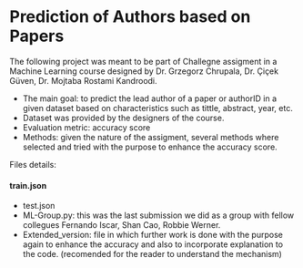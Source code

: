 # Prediction of Authors based on Papers

The following project was meant to be part of Challegne assigment in a Machine Learning course designed by Dr. Grzegorz Chrupala, Dr. Çiçek Güven, Dr. Mojtaba Rostami Kandroodi.

- The main goal: to predict the lead author of a paper or authorID in a given dataset based on characteristics such as tittle, abstract, year, etc. 
- Dataset was provided by the designers of the course. 
- Evaluation metric: accuracy score 
- Methods: given the nature of the assigment, several methods where selected and tried with the purpose to enhance the accuracy score. 

Files details: 
#### train.json 
- test.json 
- ML-Group.py: this was the last submission we did as a group with fellow collegues Fernando Iscar, Shan Cao, Robbie Werner. 
- Extended_version: file in which further work is done with the purpose again to enhance the accuracy and also to incorporate explanation to the code. (recomended for the reader to understand the mechanism)




